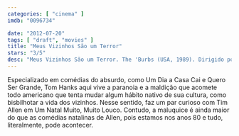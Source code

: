 ```yaml
---
categories: [ "cinema" ]
imdb: "0096734"

date: "2012-07-20"
tags: [ "draft", "movies" ]
title: "Meus Vizinhos São um Terror"
stars: "3/5"
desc: "Meus Vizinhos São um Terror. The 'Burbs (USA, 1989). Dirigido por Joe Dante. Escrito por Dana Olsen. Com Tom Hanks, Bruce Dern, Carrie Fisher, Rick Ducommun, Corey Feldman, Wendy Schaal, Henry Gibson, Brother Theodore, Courtney Gains."
---
```

Especializado em comédias do absurdo, como Um Dia a Casa Cai e Quero Ser Grande, Tom Hanks aqui vive a paranoia e a maldição que acomete todo americano que tenta mudar algum hábito nativo de sua cultura, como bisbilhotar a vida dos vizinhos. Nesse sentido, faz um par curioso com Tim Allen em Um Natal Muito, Muito Louco. Contudo, a maluquice é ainda maior do que as comédias natalinas de Allen, pois estamos nos anos 80 e tudo, literalmente, pode acontecer.

